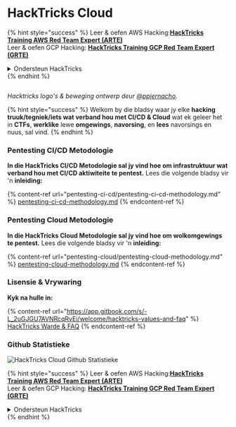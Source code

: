 # HackTricks Cloud

{% hint style="success" %}
Leer & oefen AWS Hacking:<img src=".gitbook/assets/image (1) (1) (1) (1).png" alt="" data-size="line">[**HackTricks Training AWS Red Team Expert (ARTE)**](https://training.hacktricks.xyz/courses/arte)<img src=".gitbook/assets/image (1) (1) (1) (1).png" alt="" data-size="line">\
Leer & oefen GCP Hacking: <img src=".gitbook/assets/image (2) (1).png" alt="" data-size="line">[**HackTricks Training GCP Red Team Expert (GRTE)**<img src=".gitbook/assets/image (2) (1).png" alt="" data-size="line">](https://training.hacktricks.xyz/courses/grte)

<details>

<summary>Ondersteun HackTricks</summary>

* Kyk na die [**subskripsie planne**](https://github.com/sponsors/carlospolop)!
* **Sluit aan by die** 💬 [**Discord groep**](https://discord.gg/hRep4RUj7f) of die [**telegram groep**](https://t.me/peass) of **volg** ons op **Twitter** 🐦 [**@hacktricks\_live**](https://twitter.com/hacktricks_live)**.**
* **Deel hacking truuks deur PRs in te dien na die** [**HackTricks**](https://github.com/carlospolop/hacktricks) en [**HackTricks Cloud**](https://github.com/carlospolop/hacktricks-cloud) github repos.

</details>
{% endhint %}

<figure><img src=".gitbook/assets/cloud.gif" alt=""><figcaption></figcaption></figure>

_Hacktricks logo's & beweging ontwerp deur_ [_@ppiernacho_](https://www.instagram.com/ppieranacho/)_._

{% hint style="success" %}
Welkom by die bladsy waar jy elke **hacking truuk/tegniek/iets wat verband hou met CI/CD & Cloud** wat ek geleer het in **CTFs**, **werklike** lewe **omgewings**, **navorsing**, en **lees** navorsings en nuus, sal vind.
{% endhint %}

### **Pentesting CI/CD Metodologie**

**In die HackTricks CI/CD Metodologie sal jy vind hoe om infrastruktuur wat verband hou met CI/CD aktiwiteite te pentest.** Lees die volgende bladsy vir 'n **inleiding:**

{% content-ref url="pentesting-ci-cd/pentesting-ci-cd-methodology.md" %}
[pentesting-ci-cd-methodology.md](pentesting-ci-cd/pentesting-ci-cd-methodology.md)
{% endcontent-ref %}

### Pentesting Cloud Metodologie

**In die HackTricks Cloud Metodologie sal jy vind hoe om wolkomgewings te pentest.** Lees die volgende bladsy vir 'n **inleiding:**

{% content-ref url="pentesting-cloud/pentesting-cloud-methodology.md" %}
[pentesting-cloud-methodology.md](pentesting-cloud/pentesting-cloud-methodology.md)
{% endcontent-ref %}

### Lisensie & Vrywaring

**Kyk na hulle in:**

{% content-ref url="https://app.gitbook.com/s/-L_2uGJGU7AVNRcqRvEi/welcome/hacktricks-values-and-faq" %}
[HackTricks Warde & FAQ](https://app.gitbook.com/s/-L_2uGJGU7AVNRcqRvEi/welcome/hacktricks-values-and-faq)
{% endcontent-ref %}

### Github Statistieke

![HackTricks Cloud Github Statistieke](https://repobeats.axiom.co/api/embed/1dfdbb0435f74afa9803cd863f01daac17cda336.svg)

{% hint style="success" %}
Leer & oefen AWS Hacking:<img src=".gitbook/assets/image (1) (1) (1) (1).png" alt="" data-size="line">[**HackTricks Training AWS Red Team Expert (ARTE)**](https://training.hacktricks.xyz/courses/arte)<img src=".gitbook/assets/image (1) (1) (1) (1).png" alt="" data-size="line">\
Leer & oefen GCP Hacking: <img src=".gitbook/assets/image (2) (1).png" alt="" data-size="line">[**HackTricks Training GCP Red Team Expert (GRTE)**<img src=".gitbook/assets/image (2) (1).png" alt="" data-size="line">](https://training.hacktricks.xyz/courses/grte)

<details>

<summary>Ondersteun HackTricks</summary>

* Kyk na die [**subskripsie planne**](https://github.com/sponsors/carlospolop)!
* **Sluit aan by die** 💬 [**Discord groep**](https://discord.gg/hRep4RUj7f) of die [**telegram groep**](https://t.me/peass) of **volg** ons op **Twitter** 🐦 [**@hacktricks\_live**](https://twitter.com/hacktricks_live)**.**
* **Deel hacking truuks deur PRs in te dien na die** [**HackTricks**](https://github.com/carlospolop/hacktricks) en [**HackTricks Cloud**](https://github.com/carlospolop/hacktricks-cloud) github repos.

</details>
{% endhint %}
